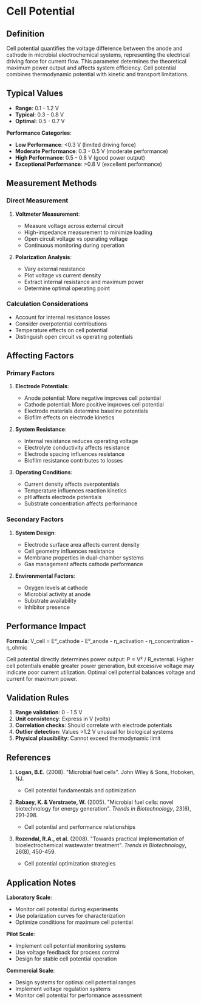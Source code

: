 <!--
Parameter ID: cell_potential
Category: electrical
Generated: 2025-01-16T12:05:00.000Z
-->

# Cell Potential

## Definition

Cell potential quantifies the voltage difference between the anode and cathode
in microbial electrochemical systems, representing the electrical driving force
for current flow. This parameter determines the theoretical maximum power output
and affects system efficiency. Cell potential combines thermodynamic potential
with kinetic and transport limitations.

## Typical Values

- **Range**: 0.1 - 1.2 V
- **Typical**: 0.3 - 0.8 V
- **Optimal**: 0.5 - 0.7 V

**Performance Categories**:

- **Low Performance**: <0.3 V (limited driving force)
- **Moderate Performance**: 0.3 - 0.5 V (moderate performance)
- **High Performance**: 0.5 - 0.8 V (good power output)
- **Exceptional Performance**: >0.8 V (excellent performance)

## Measurement Methods

### Direct Measurement

1. **Voltmeter Measurement**:
   - Measure voltage across external circuit
   - High-impedance measurement to minimize loading
   - Open circuit voltage vs operating voltage
   - Continuous monitoring during operation

2. **Polarization Analysis**:
   - Vary external resistance
   - Plot voltage vs current density
   - Extract internal resistance and maximum power
   - Determine optimal operating point

### Calculation Considerations

- Account for internal resistance losses
- Consider overpotential contributions
- Temperature effects on cell potential
- Distinguish open circuit vs operating potentials

## Affecting Factors

### Primary Factors

1. **Electrode Potentials**:
   - Anode potential: More negative improves cell potential
   - Cathode potential: More positive improves cell potential
   - Electrode materials determine baseline potentials
   - Biofilm effects on electrode kinetics

2. **System Resistance**:
   - Internal resistance reduces operating voltage
   - Electrolyte conductivity affects resistance
   - Electrode spacing influences resistance
   - Biofilm resistance contributes to losses

3. **Operating Conditions**:
   - Current density affects overpotentials
   - Temperature influences reaction kinetics
   - pH affects electrode potentials
   - Substrate concentration affects performance

### Secondary Factors

1. **System Design**:
   - Electrode surface area affects current density
   - Cell geometry influences resistance
   - Membrane properties in dual-chamber systems
   - Gas management affects cathode performance

2. **Environmental Factors**:
   - Oxygen levels at cathode
   - Microbial activity at anode
   - Substrate availability
   - Inhibitor presence

## Performance Impact

**Formula**: V_cell = E°_cathode - E°_anode - η_activation - η_concentration -
η_ohmic

Cell potential directly determines power output: P = V² / R_external. Higher
cell potentials enable greater power generation, but excessive voltage may
indicate poor current utilization. Optimal cell potential balances voltage and
current for maximum power.

## Validation Rules

1. **Range validation**: 0 - 1.5 V
2. **Unit consistency**: Express in V (volts)
3. **Correlation checks**: Should correlate with electrode potentials
4. **Outlier detection**: Values >1.2 V unusual for biological systems
5. **Physical plausibility**: Cannot exceed thermodynamic limit

## References

1. **Logan, B.E.** (2008). "Microbial fuel cells". John Wiley & Sons, Hoboken,
   NJ.
   - Cell potential fundamentals and optimization

2. **Rabaey, K. & Verstraete, W.** (2005). "Microbial fuel cells: novel
   biotechnology for energy generation". _Trends in Biotechnology_, 23(6),
   291-298.
   - Cell potential and performance relationships

3. **Rozendal, R.A., et al.** (2008). "Towards practical implementation of
   bioelectrochemical wastewater treatment". _Trends in Biotechnology_, 26(8),
   450-459.
   - Cell potential optimization strategies

## Application Notes

**Laboratory Scale**:

- Monitor cell potential during experiments
- Use polarization curves for characterization
- Optimize conditions for maximum cell potential

**Pilot Scale**:

- Implement cell potential monitoring systems
- Use voltage feedback for process control
- Design for stable cell potential operation

**Commercial Scale**:

- Design systems for optimal cell potential ranges
- Implement voltage regulation systems
- Monitor cell potential for performance assessment
